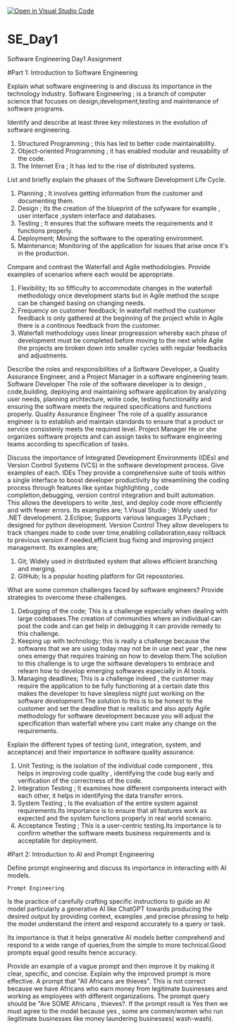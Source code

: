 [![Open in Visual Studio Code](https://classroom.github.com/assets/open-in-vscode-2e0aaae1b6195c2367325f4f02e2d04e9abb55f0b24a779b69b11b9e10269abc.svg)](https://classroom.github.com/online_ide?assignment_repo_id=18386657&assignment_repo_type=AssignmentRepo)
# SE_Day1
Software Engineering Day1 Assignment

#Part 1: Introduction to Software Engineering

Explain what software engineering is and discuss its importance in the technology industry.
Software Engineering ; is a branch of computer science that focuses on design,development,testing and maintenance of software programs.


Identify and describe at least three key milestones in the evolution of software engineering.
1. Structured Programming ; this has led to better code maintainability.
2. Object-oriented Programming ; it has enabled modular and reusability of the code.
3. The Internet Era ; It has led to the rise of distributed systems.


List and briefly explain the phases of the Software Development Life Cycle.
1. Planning ; It involves getting information from the customer and documenting them.
2. Design ; Its the creation of the blueprint of the sofyware for example , user interface ,system interface and databases.
3. Testing ; It ensures that the software meets the requirements and it functions properly.
4. Deployment; Moving the software to the operating environment.
5. Maintenance; Monitoring of the application for issues that arise once it's in the production.


Compare and contrast the Waterfall and Agile methodologies. Provide examples of scenarios where each would be appropriate.
1. Flexibility; Its so fifficulty to accommodate changes in the waterfall methodology once development starts but in Agile method the scope can be changed basing on changing needs.
2. Frequency on customer feedback; In waterfall method the customer feedback is only gathered at the beginning of the project while in Agile there is a continous feedback from the customer.
3. Waterfall methodology uses linear progreassion whereby each phase of development must be completed before moving to the next while Agile the projects are broken down into smaller cycles with regular feedbacks and adjustments.


Describe the roles and responsibilities of a Software Developer, a Quality Assurance Engineer, and a Project Manager in a software engineering team.
     Software Developer
The role of the software developer is to design , code,building, deploying and maintaining software application by analyzing user needs, planning archtecture, write code, testing functionality and ensuring the software meets the required specifications and functions properly.
     Quality Assurance Engineer
 The role of a quality assurance engineer is to establish and maintain standards to ensure that a product or service consistenly meets the required level.
      Project Manager
 He or she organizes software projects and can assign tasks to software engineering teams according to specification of tasks.   


Discuss the importance of Integrated Development Environments (IDEs) and Version Control Systems (VCS) in the software development process. Give examples of each.
         IDEs
They provide a comprehensive suite of tools within a single interface to boost developer productivity by streamlining the coding process through features like syntax highlighting , code completion,debugging, version control integration and built automation.
This allows the developers to write ,test, and deploy code more efficiently and with fewer errors.
Its examples are;
1.Visual Studio ; Widely used for .NET development.
2.Eclipse; Supports various languages
3.Pycham ; designed for python development.
       Version Control
 They allow developers to track changes made to code over time,enabling collaboration,easy rollback to previous version if needed,efficient bug fixing and improving project management.
 Its examples are;
 1. Git; Widely used in distributed system that allows efficient branching and merging.
 2. GitHub; Is a popular hosting platform for Git reposotories.

What are some common challenges faced by software engineers? Provide strategies to overcome these challenges.

1. Debugging of the code; This is a challenge especially when dealing with large codebases.The creation of communities where an individual can post the code and can get help in debugging it can provide remedy to this challenge.
2. Keeping up with technology; this is really a challenge because the softwares that we are using today may not be in use next year , the new ones emergy that requires training on how to develop them.The solution to this challenge is to urge the software developers to embrace and relearn how to develop emerging softwares especially in AI tools.
3. Managing deadlines; This is a challenge indeed , the customer may require the  application to be fully functioning at a certain date this makes the developer to have sleepless night just working on the software development.The solution to this is to be honest to the customer and set the deadline that is realistic and also apply Agile methodology for software development because you will adjust the specification than waterfall where you cant make any change on the requirements.


Explain the different types of testing (unit, integration, system, and acceptance) and their importance in software quality assurance.

1. Unit Testing; is the isolation of the individual code component , this helps in improving code quality , identifying the code bug early and verification of the correctness of the code.
2. Integration Testing ; It examines how different components interact with each other, it helps in identifying the data transfer errors.
3. System Testing ; Is the evaluation of the entire system against requirements.Its importance is to ensure that all features work as expected and the system functions properly in real world scenario.
4. Acceptance Testing ; This is a user-centric testing.Its importance is to confirm whether the software meets business requirements and is acceptable for deployment.


#Part 2: Introduction to AI and Prompt Engineering


Define prompt engineering and discuss its importance in interacting with AI models.

    Prompt Engineering
 Is the practice of carefully crafting specific instructions to guide an AI model particularly a generative AI like ChatGPT towards producing the desired output by providing context, examples ,and precise phrasing to help the model understand the intent and respond accurately to a query or task.
 
 Its  importance is that it helps generative AI models better comprehend and respond to a wide range of queries,from the simple to more technical.Good prompts equal good results hence accuracy.


Provide an example of a vague prompt and then improve it by making it clear, specific, and concise. Explain why the improved prompt is more effective.
   A prompt that "All Africans are thieves". This is not correct because we have Africans who earn money from legitimate businesses and working as employees with different organizations.
 The prompt query should be "Are SOME Africans , thieves?. If the prompt  result is Yes then we must agree to the model because yes , some are conmen/women who run ilegitimate businesses like money laundering businesses( wash-wash). 

